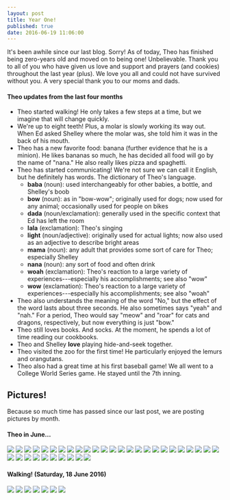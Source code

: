 ```yaml
---
layout: post
title: Year One!
published: true
date: 2016-06-19 11:06:00
---
```


It's been awhile since our last blog. Sorry! As of today, Theo has finished being zero-years old and moved on to being one! Unbelievable. Thank you to all of you who have given us love and support and prayers (and cookies) throughout the last year (plus). We love you all and could not have survived without you. A very special thank you to our moms and dads.

#### Theo updates from the last four months

- Theo started walking! He only takes a few steps at a time, but we imagine that will change quickly.
- We're up to eight teeth! Plus, a molar is slowly working its way out. When Ed asked Shelley where the molar was, she told him it was in the back of his mouth.
- Theo has a new favorite food: banana (further evidence that he is a minion). He likes bananas so much, he has decided all food will go by the name of "nana." He also really likes pizza and spaghetti.
- Theo has started communicating! We're not sure we can call it English, but he definitely has words. The dictionary of Theo's language.
  - __baba__ (noun): used interchangeably for other babies, a bottle, and Shelley's boob
  - __bow__ (noun): as in "bow-wow"; originally used for dogs; now used for any animal; occasionally used for people on bikes
  - __dada__ (noun/exclamation): generally used in the specific context that Ed has left the room
  - __lala__ (exclamation): Theo's singing
  - __light__ (noun/adjective): originally used for actual lights; now also used as an adjective to describe bright areas
  - __mama__ (noun): any adult that provides some sort of care for Theo; especially Shelley
  - __nana__ (noun): any sort of food and often drink
  - __woah__ (exclamation): Theo's reaction to a large variety of experiences---especially his accomplishments; see also "wow"
  - __wow__ (exclamation): Theo's reaction to a large variety of experiences---especially his accomplishments; see also "woah"
- Theo also understands the meaning of the word "No," but the effect of the word lasts about three seconds. He also sometimes says "yeah" and "nah." For a period, Theo would say "meow" and "roar" for cats and dragons, respectively, but now everything is just "bow."
- Theo still loves books. And socks. At the moment, he spends a lot of time reading our cookbooks.
- Theo and Shelley __love__ playing hide-and-seek together.
- Theo visited the zoo for the first time! He particularly enjoyed the lemurs and orangutans.
- Theo also had a great time at his first baseball game! We all went to a College World Series game. He stayed until the 7th inning.

## Pictures!

Because so much time has passed since our last post, we are posting pictures by month.

#### Theo in June...

![](https://dl.dropboxusercontent.com/u/72656879/Theo/Sets23Favorites/DSCF15489.JPG)
![](https://dl.dropboxusercontent.com/u/72656879/Theo/Sets23Favorites/DSCF15506.JPG)
![](https://dl.dropboxusercontent.com/u/72656879/Theo/Sets23Favorites/DSCF15527.JPG)
![](https://dl.dropboxusercontent.com/u/72656879/Theo/Sets23Favorites/DSCF15588.JPG)
![](https://dl.dropboxusercontent.com/u/72656879/Theo/Sets23Favorites/DSCF15597.JPG)
![](https://dl.dropboxusercontent.com/u/72656879/Theo/Sets23Favorites/DSCF15604.JPG)
![](https://dl.dropboxusercontent.com/u/72656879/Theo/Sets23Favorites/DSCF15614.JPG)
![](https://dl.dropboxusercontent.com/u/72656879/Theo/Sets23Favorites/DSCF15633.JPG)
![](https://dl.dropboxusercontent.com/u/72656879/Theo/Sets23Favorites/DSCF15663.JPG)
![](https://dl.dropboxusercontent.com/u/72656879/Theo/Sets23Favorites/DSCF15675.JPG)
![](https://dl.dropboxusercontent.com/u/72656879/Theo/Sets23Favorites/DSCF15703.JPG)
![](https://dl.dropboxusercontent.com/u/72656879/Theo/Sets23Favorites/DSCF15708.JPG)
![](https://dl.dropboxusercontent.com/u/72656879/Theo/Sets23Favorites/DSCF15719.JPG)
![](https://dl.dropboxusercontent.com/u/72656879/Theo/Sets23Favorites/DSCF15733.JPG)
![](https://dl.dropboxusercontent.com/u/72656879/Theo/Sets24Favorites/DSCF15744.jpg)
![](https://dl.dropboxusercontent.com/u/72656879/Theo/Sets24Favorites/DSCF15749.jpg)
![](https://dl.dropboxusercontent.com/u/72656879/Theo/Sets24Favorites/DSCF15763.jpg)
![](https://dl.dropboxusercontent.com/u/72656879/Theo/Sets24Favorites/DSCF15764.jpg)
![](https://dl.dropboxusercontent.com/u/72656879/Theo/Sets24Favorites/DSCF15772.jpg)
![](https://dl.dropboxusercontent.com/u/72656879/Theo/Sets24Favorites/DSCF15775.jpg)
![](https://dl.dropboxusercontent.com/u/72656879/Theo/Sets24Favorites/DSCF15789.jpg)
![](https://dl.dropboxusercontent.com/u/72656879/Theo/Sets24Favorites/DSCF15794.jpg)
![](https://dl.dropboxusercontent.com/u/72656879/Theo/Sets24Favorites/DSCF15810.jpg)
![](https://dl.dropboxusercontent.com/u/72656879/Theo/Sets24Favorites/DSCF15823.jpg)
![](https://dl.dropboxusercontent.com/u/72656879/Theo/Sets24Favorites/DSCF15842.jpg)
![](https://dl.dropboxusercontent.com/u/72656879/Theo/Sets24Favorites/DSCF15851.jpg)
![](https://dl.dropboxusercontent.com/u/72656879/Theo/Sets24Favorites/DSCF15860.jpg)
![](https://dl.dropboxusercontent.com/u/72656879/Theo/Sets24Favorites/DSCF15870.jpg)
![](https://dl.dropboxusercontent.com/u/72656879/Theo/Sets25Favorites/DSCF15883.jpg)
![](https://dl.dropboxusercontent.com/u/72656879/Theo/Sets25Favorites/DSCF15892.jpg)
![](https://dl.dropboxusercontent.com/u/72656879/Theo/Sets25Favorites/DSCF15894.jpg)
![](https://dl.dropboxusercontent.com/u/72656879/Theo/Sets25Favorites/DSCF15899.jpg)
![](https://dl.dropboxusercontent.com/u/72656879/Theo/Sets25Favorites/DSCF15916.jpg)
![](https://dl.dropboxusercontent.com/u/72656879/Theo/Sets25Favorites/DSCF15932.jpg)
![](https://dl.dropboxusercontent.com/u/72656879/Theo/Sets25Favorites/DSCF15941.jpg)

#### Walking! (Saturday, 18 June 2016)

![](https://dl.dropboxusercontent.com/u/72656879/Theo/Sets24Favorites/DSCF15872.jpg)
![](https://dl.dropboxusercontent.com/u/72656879/Theo/Sets24Favorites/DSCF15873.jpg)
![](https://dl.dropboxusercontent.com/u/72656879/Theo/Sets24Favorites/DSCF15874.jpg)
![](https://dl.dropboxusercontent.com/u/72656879/Theo/Sets24Favorites/DSCF15875.jpg)
![](https://dl.dropboxusercontent.com/u/72656879/Theo/Sets24Favorites/DSCF15876.jpg)
![](https://dl.dropboxusercontent.com/u/72656879/Theo/Sets24Favorites/DSCF15877.jpg)
![](https://dl.dropboxusercontent.com/u/72656879/Theo/Sets24Favorites/DSCF15878.jpg)
